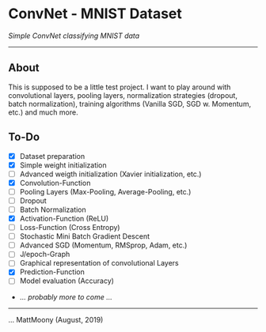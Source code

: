 # ConvNet - MNIST Dataset
_Simple ConvNet classifying MNIST data_

---

## About

This is supposed to be a little test project. I want to play around with convolutional layers, pooling layers, normalization strategies (dropout, batch normalization), training algorithms (Vanilla SGD, SGD w. Momentum, etc.) and much more.

## To-Do

* [x] Dataset preparation
* [x] Simple weight initialization
* [ ] Advanced weigth initialization (Xavier initialization, etc.)
* [x] Convolution-Function
* [ ] Pooling Layers (Max-Pooling, Average-Pooling, etc.)
* [ ] Dropout
* [ ] Batch Normalization
* [x] Activation-Function (ReLU)
* [ ] Loss-Function (Cross Entropy)
* [ ] Stochastic Mini Batch Gradient Descent
* [ ] Advanced SGD (Momentum, RMSprop, Adam, etc.)
* [ ] J/epoch-Graph
* [ ] Graphical representation of convolutional Layers
* [x] Prediction-Function
* [ ] Model evaluation (Accuracy)
* _... probably more to come ..._

---

... MattMoony (August, 2019)